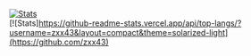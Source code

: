 [![Stats](https://github-readme-stats.vercel.app/api?username=zxx43&show_icons=true&count_private=true&theme=nord)](https://github.com/zxx43)  
[![Stats]https://github-readme-stats.vercel.app/api/top-langs/?username=zxx43&layout=compact&theme=solarized-light](https://github.com/zxx43)  
<!---
zxx43/zxx43 is a ✨ special ✨ repository because its `README.md` (this file) appears on your GitHub profile.
You can click the Preview link to take a look at your changes.
--->
